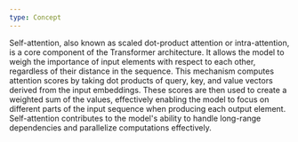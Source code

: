 ```yaml
---
type: Concept
---
```


Self-attention, also known as scaled dot-product attention or intra-attention, is a core component of the Transformer architecture. It allows the model to weigh the importance of input elements with respect to each other, regardless of their distance in the sequence. This mechanism computes attention scores by taking dot products of query, key, and value vectors derived from the input embeddings. These scores are then used to create a weighted sum of the values, effectively enabling the model to focus on different parts of the input sequence when producing each output element. Self-attention contributes to the model's ability to handle long-range dependencies and parallelize computations effectively.